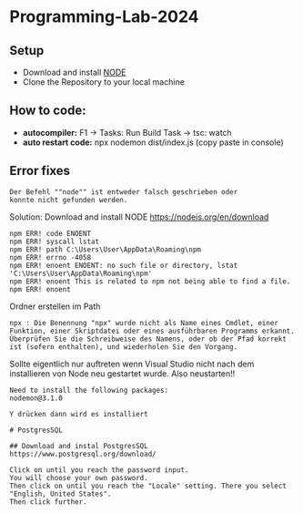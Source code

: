 # Programming-Lab-2024

## Setup
- Download and install [NODE](https://nodejs.org/en/download)
- Clone the Repository to your local machine

## How to code:
- **autocompiler:** F1 -> Tasks: Run Build Task -> tsc: watch
- **auto restart code:** npx nodemon dist/index.js (copy paste in console)



## Error fixes
```
Der Befehl ""node"" ist entweder falsch geschrieben oder
konnte nicht gefunden werden.
```
Solution:
Download and install NODE
https://nodejs.org/en/download

```
npm ERR! code ENOENT
npm ERR! syscall lstat
npm ERR! path C:\Users\User\AppData\Roaming\npm
npm ERR! errno -4058
npm ERR! enoent ENOENT: no such file or directory, lstat 'C:\Users\User\AppData\Roaming\npm'
npm ERR! enoent This is related to npm not being able to find a file.
npm ERR! enoent
```
Ordner erstellen im Path
```
npx : Die Benennung "npx" wurde nicht als Name eines Cmdlet, einer Funktion, einer Skriptdatei oder eines ausführbaren Programms erkannt. Überprüfen Sie die Schreibweise des Namens, oder ob der Pfad korrekt 
ist (sofern enthalten), und wiederholen Sie den Vorgang.
```
Sollte eigentlich nur auftreten wenn Visual Studio nicht nach dem installieren von Node neu gestartet wurde. Also neustarten!!
```
Need to install the following packages:
nodemon@3.1.0

Y drücken dann wird es installiert

# PostgresSQL

## Download and instal PostgresSQL
https://www.postgresql.org/download/

Click on until you reach the password input.
You will choose your own password.
Then click on until you reach the "Locale" setting. There you select "English, United States".
Then click further.
